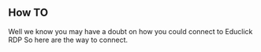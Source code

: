 ## How TO

Well we know you may have a doubt on how you could connect to Educlick RDP So here are the way to connect.

